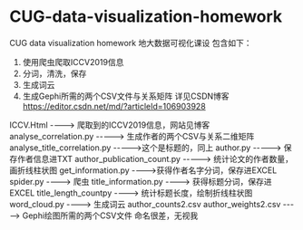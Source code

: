 # CUG-data-visualization-homework
CUG data visualization homework
地大数据可视化课设
包含如下：
1. 使用爬虫爬取ICCV2019信息
2. 分词，清洗，保存
3. 生成词云
4. 生成Gephi所需的两个CSV文件与关系矩阵
详见CSDN博客  https://editor.csdn.net/md/?articleId=106903928



ICCV.Html ---->  爬取到的ICCV2019信息，网站见博客
analyse_correlation.py   ----->  生成作者的两个CSV与关系二维矩阵
analyse_title_correlation.py  ----->这个是标题的，同上
author.py   ----->  保存作者信息进TXT
author_publication_count.py  ----->  统计论文的作者数量，画折线柱状图
get_information.py  ---->获得作者名字分词，保存进EXCEL
spider.py  ---->  爬虫
title_information.py  ----> 获得标题分词，保存进EXCEL
title_length_countpy  ---->  统计标题长度，绘制折线柱状图
word_cloud.py   ---->  生成词云
author_counts2.csv   author_weights2.csv   ----->  Gephi绘图所需的两个CSV文件
命名很差，无视我

